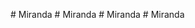                         #   M i r a n d a  
 #   M i r a n d a  
 #   M i r a n d a  
 #   M i r a n d a  
 